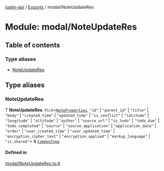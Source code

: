 [joplin-api](../README.md) / [Exports](../modules.md) / modal/NoteUpdateRes

# Module: modal/NoteUpdateRes

## Table of contents

### Type aliases

- [NoteUpdateRes](modal_NoteUpdateRes.md#noteupdateres)

## Type aliases

### NoteUpdateRes

Ƭ **NoteUpdateRes**: `Pick`<[`NoteProperties`](../interfaces/modal_NoteProperties.NoteProperties.md), `"id"` \| `"parent_id"` \| `"title"` \| `"body"` \| `"created_time"` \| `"updated_time"` \| `"is_conflict"` \| `"latitude"` \| `"longitude"` \| `"altitude"` \| `"author"` \| `"source_url"` \| `"is_todo"` \| `"todo_due"` \| `"todo_completed"` \| `"source"` \| `"source_application"` \| `"application_data"` \| `"order"` \| `"user_created_time"` \| `"user_updated_time"` \| `"encryption_cipher_text"` \| `"encryption_applied"` \| `"markup_language"` \| `"is_shared"`\> & [`CommonType`](../interfaces/modal_CommonType.CommonType.md)

#### Defined in

[modal/NoteUpdateRes.ts:4](https://github.com/rxliuli/joplin-utils/blob/f2c832f/libs/joplin-api/src/modal/NoteUpdateRes.ts#L4)
